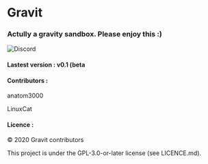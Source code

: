 # Gravit
### Actully a gravity sandbox. Please enjoy this :)

![Discord](https://img.shields.io/discord/657510572119687169?color=green&label=Join%20our%20Discord%20server&logoColor=blue)

#### Lastest version : v0.1 (beta

#### Contributors : 

anatom3000

LinuxCat

#### Licence :

© 2020 Gravit contributors 

This project is under the GPL-3.0-or-later license (see LICENCE.md).

